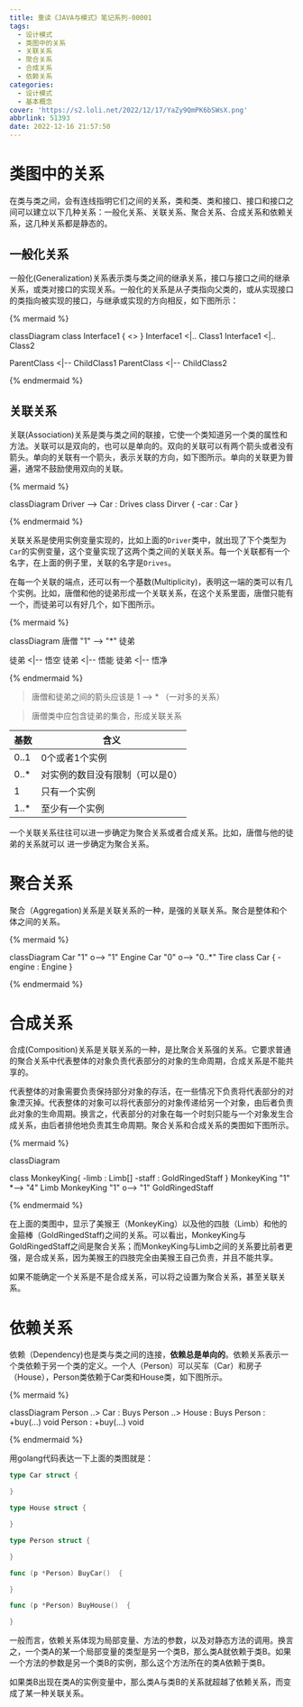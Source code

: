```yaml
---
title: 重读《JAVA与模式》笔记系列-00001
tags:
  - 设计模式
  - 类图中的关系
  - 关联关系
  - 聚合关系
  - 合成关系
  - 依赖关系
categories:
  - 设计模式
  - 基本概念
cover: 'https://s2.loli.net/2022/12/17/YaZy9QmPK6bSWsX.png'
abbrlink: 51393
date: 2022-12-16 21:57:50
---
```


# 类图中的关系
在类与类之间，会有连线指明它们之间的关系，类和类、类和接口、接口和接口之间可以建立以下几种关系：一般化关系、关联关系、聚合关系、合成关系和依赖关系，这几种关系都是静态的。

## 一般化关系
一般化(Generalization)关系表示类与类之间的继承关系，接口与接口之间的继承关系，或类对接口的实现关系。一般化的关系是从子类指向父类的，或从实现接口的类指向被实现的接口，与继承或实现的方向相反，如下图所示：


{% mermaid %}

classDiagram
class Interface1 {
	<<interface>>
}
Interface1 <|.. Class1
Interface1 <|.. Class2

ParentClass <|-- ChildClass1
ParentClass <|-- ChildClass2

{% endmermaid %}

## 关联关系
关联(Association)关系是类与类之间的联接，它使一个类知道另一个类的属性和方法。关联可以是双向的，也可以是单向的。双向的关联可以有两个箭头或者没有箭头。单向的关联有一个箭头，表示关联的方向，如下图所示。单向的关联更为普遍，通常不鼓励使用双向的关联。

{% mermaid %}

classDiagram
Driver --> Car : Drives
class Dirver {
    -car : Car 
}

{% endmermaid %}

关联关系是使用实例变量实现的，比如上面的`Driver`类中，就出现了下个类型为`Car`的实例变量，这个变量实现了这两个类之间的关联关系。每一个关联都有一个名字，在上面的例子里，关联的名字是`Drives`。

在每一个关联的端点，还可以有一个基数(Multiplicity)，表明这一端的类可以有几个实例。比如，唐僧和他的徒弟形成一个关联关系，在这个关系里面，唐僧只能有一个，而徒弟可以有好几个，如下图所示。

{% mermaid %}

classDiagram
唐僧 "1" --> "*" 徒弟

徒弟 <|-- 悟空 
徒弟 <|-- 悟能
徒弟 <|-- 悟净

{% endmermaid %}
>唐僧和徒弟之间的箭头应该是 1 --> * （一对多的关系）

>唐僧类中应包含徒弟的集合，形成关联关系

| 基数 | 含义 |
| -- | -- |
| 0..1 | 0个或者1个实例 |
| 0..* | 对实例的数目没有限制（可以是0）|
| 1 | 只有一个实例 |
| 1..* | 至少有一个实例 |

一个关联关系往往可以进一步确定为聚合关系或者合成关系。比如，唐僧与他的徒弟的关系就可以 进一步确定为聚合关系。

# 聚合关系
聚合（Aggregation)关系是关联关系的一种，是强的关联关系。聚合是整体和个体之间的关系。

{% mermaid %}

classDiagram
Car "1" o--> "1" Engine
Car "0" o--> "0..*" Tire
class Car {
    -engine : Engine 
}

{% endmermaid %}

# 合成关系
合成(Composition)关系是关联关系的一种，是比聚合关系强的关系。它要求普通的聚合关系中代表整体的对象负责代表部分的对象的生命周期，合成关系是不能共享的。

代表整体的对象需要负责保持部分对象的存活，在一些情况下负责将代表部分的对象湮灭掉。代表整体的对象可以将代表部分的对象传递给另一个对象，由后者负责此对象的生命周期。换言之，代表部分的对象在每一个时刻只能与一个对象发生合成关系，由后者排他地负责其生命周期。聚合关系和合成关系的类图如下图所示。

{% mermaid %}

classDiagram

class MonkeyKing{
    -limb : Limb[] 
    -staff : GoldRingedStaff 
}
MonkeyKing "1" *--> "4" Limb
MonkeyKing "1" o--> "1" GoldRingedStaff

{% endmermaid %}

在上面的类图中，显示了美猴王（MonkeyKing）以及他的四肢（Limb）和他的金箍棒（GoldRingedStaff)之间的关系。可以看出，MonkeyKing与GoldRingedStaff之间是聚合关系；而MonkeyKing与Limb之间的关系要比前者更强，是合成关系，因为美猴王的四肢完全由美猴王自己负责，并且不能共享。

如果不能确定一个关系是不是合成关系，可以将之设置为聚合关系，甚至关联关系。

# 依赖关系
依赖（Dependency)也是类与类之间的连接，**依赖总是单向的**。依赖关系表示一个类依赖于另一个类的定义。一个人（Person）可以买车（Car）和房子（House），Person类依赖于Car类和House类，如下图所示。

{% mermaid %}

classDiagram
Person ..> Car : Buys
Person ..> House : Buys
Person : +buy(...) void
Person : +buy(...) void

{% endmermaid %}

用golang代码表达一下上面的类图就是：

```go
type Car struct {

}

type House struct {

}

type Person struct {

}

func (p *Person) BuyCar()  {

}

func (p *Person) BuyHouse()  {

}
```

一般而言，依赖关系体现为局部变量、方法的参数，以及对静态方法的调用。换言之，一个类A的某一个局部变量的类型是另一个类B，那么类A就依赖于类B。如果一个方法的参数是另一个类B的实例，那么这个方法所在的类A依赖于类B。

如果类B出现在类A的实例变量中，那么类A与类B的关系就超越了依赖关系，而变成了某一种关联关系。


